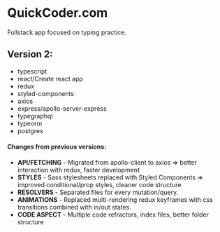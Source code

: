 # QuickCoder.com
Fullstack app focused on typing practice.

## Version 2:
- typescript
- react/Create react app
- redux
- styled-components
- axios
- express/apollo-server-express
- typegraphql
- typeorm
- postgres

#### Changes from previous versions:
- **API/FETCHING** - Migrated from apollo-client to axios => better interaction with redux, faster development
- **STYLES** - Sass stylesheets replaced with Styled Components => improved conditional/prop styles, cleaner code structure
- **RESOLVERS** - Separated files for every mutation/query.
- **ANIMATIONS** - Replaced multi-rendering redux keyframes with css transitions combined with in/out states.
- **CODE ASPECT** - Multiple code refractors, index files, better folder structure


